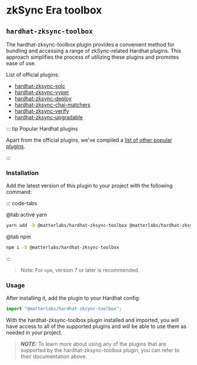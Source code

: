 # zkSync Era toolbox

## `hardhat-zksync-toolbox`

The hardhat-zksync-toolbox plugin provides a convenient method for bundling and accessing a range of zkSync-related Hardhat plugins. This approach simplifies the process of utilizing these plugins and promotes ease of use.

List of official plugins:

- [hardhat-zksync-solc](./hardhat-zksync-solc.md)
- [hardhat-zksync-vyper](./hardhat-zksync-vyper.md)
- [hardhat-zksync-deploy](./hardhat-zksync-deploy.md)
- [hardhat-zksync-chai-matchers](./hardhat-zksync-chai-matchers.md)
- [hardhat-zksync-verify](./hardhat-zksync-verify.md)
- [hardhat-zksync-upgradable](./hardhat-zksync-upgradable.md)

::: tip Popular Hardhat plugins

Apart from the official plugins, we've compiled a [list of other popular plugins](./other-plugins.md).

:::

### Installation

Add the latest version of this plugin to your project with the following command:

::: code-tabs

@tab:active yarn

```bash
yarn add -D @matterlabs/hardhat-zksync-toolbox @matterlabs/hardhat-zksync-solc @matterlabs/hardhat-zksync-vyper @matterlabs/hardhat-zksync-chai-matchers @matterlabs/hardhat-zksync-deploy @matterlabs/hardhat-zksync-verify hardhat ethers zksync-web3 @nomicfoundation/hardhat-chai-matchers @nomiclabs/hardhat-ethers @nomiclabs/hardhat-etherscan
```

@tab npm

```bash
npm i -D @matterlabs/hardhat-zksync-toolbox
```
:::

> Note: For `npm`, version 7 or later is recommended.

### Usage

After installing it, add the plugin to your Hardhat config:

```javascript
import "@matterlabs/hardhat-zksync-toolbox";
```

With the hardhat-zksync-toolbox plugin installed and imported, you will have access to all of the supported plugins and will be able to use them as needed in your project.

> **_NOTE:_** To learn more about using any of the plugins that are supported by the hardhat-zksync-toolbox plugin, you can refer to their documentation above.

